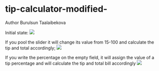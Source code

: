 # tip-calculator-modified-
Author Burulsun Taalaibekova

Initial state:
![](initilaal.jpeg )

If you pool the slider it will change its value from 15-100 and calculate the tip and total accordingly;
![]( slider.jpeg )

If you write the percentage on the empty field, it will assign the value of a tip percentage and will calculate the tip and total bill accordingly
![](textInpput.jpeg )

